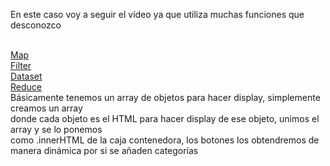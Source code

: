En este caso voy a seguir el vídeo ya que utiliza muchas funciones que desconozco</br></br>

[Map](https://developer.mozilla.org/en-US/docs/Web/JavaScript/Reference/Global_Objects/Array/map)</br>
[Filter](https://developer.mozilla.org/en-US/docs/Web/JavaScript/Reference/Global_Objects/Array/filter)</br>
[Dataset](https://developer.mozilla.org/en-US/docs/Web/API/HTMLElement/dataset)</br>
[Reduce](https://developer.mozilla.org/en-US/docs/Web/JavaScript/Reference/Global_Objects/Array/Reduce)</br>
Básicamente tenemos un array de objetos para hacer display, simplemente creamos un array</br>
donde cada objeto es el HTML para hacer display de ese objeto, unimos el array y se lo ponemos</br>
como .innerHTML de la caja contenedora, los botones los obtendremos de manera dinámica por si se añaden categorías</br>
